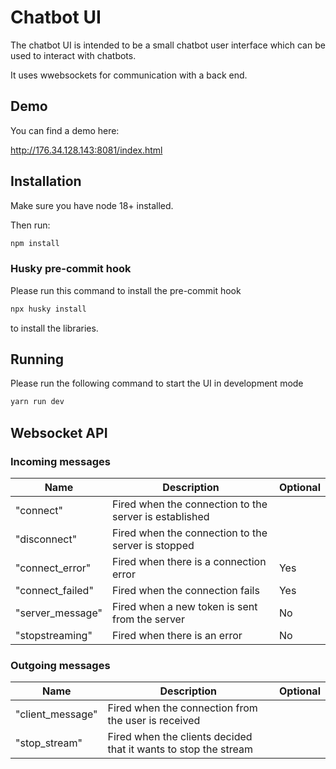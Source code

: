 # Chatbot UI

The chatbot UI is intended to be a small chatbot user interface which can be used to interact with chatbots.

It uses wwebsockets for communication with a back end.

## Demo

You can find a demo here:

http://176.34.128.143:8081/index.html

## Installation

Make sure you have node 18+ installed.

Then run:

```bash
npm install
```

### Husky pre-commit hook

Please run this command to install the pre-commit hook

```bash
npx husky install
```

to install the libraries.

## Running

Please run the following command to start the UI in development mode

```bash
yarn run dev
```

## Websocket API

### Incoming messages

| Name             | Description                                            | Optional |
| ---------------- | ------------------------------------------------------ | -------- |
| "connect"        | Fired when the connection to the server is established |          |
| "disconnect"     | Fired when the connection to the server is stopped     |          |
| "connect_error"  | Fired when there is a connection error                 | Yes      |
| "connect_failed" | Fired when the connection fails                        | Yes      |
| "server_message" | Fired when a new token is sent from the server         | No       |
| "stopstreaming"  | Fired when there is an error                           | No       |

### Outgoing messages

| Name             | Description                                                     | Optional |
| ---------------- | --------------------------------------------------------------- | -------- |
| "client_message" | Fired when the connection from the user is received             |          |
| "stop_stream"    | Fired when the clients decided that it wants to stop the stream |          |
